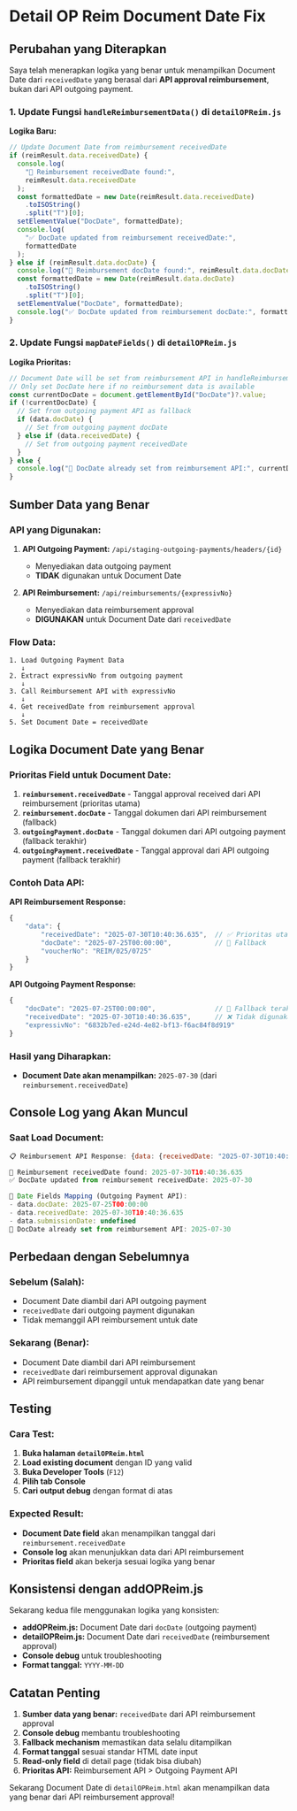 # Detail OP Reim Document Date Fix

## **Perubahan yang Diterapkan**

Saya telah menerapkan logika yang benar untuk menampilkan Document Date dari `receivedDate` yang berasal dari **API approval reimbursement**, bukan dari API outgoing payment.

### **1. Update Fungsi `handleReimbursementData()` di `detailOPReim.js`**

**Logika Baru:**

```javascript
// Update Document Date from reimbursement receivedDate
if (reimResult.data.receivedDate) {
  console.log(
    "📅 Reimbursement receivedDate found:",
    reimResult.data.receivedDate
  );
  const formattedDate = new Date(reimResult.data.receivedDate)
    .toISOString()
    .split("T")[0];
  setElementValue("DocDate", formattedDate);
  console.log(
    "✅ DocDate updated from reimbursement receivedDate:",
    formattedDate
  );
} else if (reimResult.data.docDate) {
  console.log("📅 Reimbursement docDate found:", reimResult.data.docDate);
  const formattedDate = new Date(reimResult.data.docDate)
    .toISOString()
    .split("T")[0];
  setElementValue("DocDate", formattedDate);
  console.log("✅ DocDate updated from reimbursement docDate:", formattedDate);
}
```

### **2. Update Fungsi `mapDateFields()` di `detailOPReim.js`**

**Logika Prioritas:**

```javascript
// Document Date will be set from reimbursement API in handleReimbursementData()
// Only set DocDate here if no reimbursement data is available
const currentDocDate = document.getElementById("DocDate")?.value;
if (!currentDocDate) {
  // Set from outgoing payment API as fallback
  if (data.docDate) {
    // Set from outgoing payment docDate
  } else if (data.receivedDate) {
    // Set from outgoing payment receivedDate
  }
} else {
  console.log("📅 DocDate already set from reimbursement API:", currentDocDate);
}
```

## **Sumber Data yang Benar**

### **API yang Digunakan:**

1. **API Outgoing Payment:** `/api/staging-outgoing-payments/headers/{id}`

   - Menyediakan data outgoing payment
   - **TIDAK** digunakan untuk Document Date

2. **API Reimbursement:** `/api/reimbursements/{expressivNo}`
   - Menyediakan data reimbursement approval
   - **DIGUNAKAN** untuk Document Date dari `receivedDate`

### **Flow Data:**

```
1. Load Outgoing Payment Data
   ↓
2. Extract expressivNo from outgoing payment
   ↓
3. Call Reimbursement API with expressivNo
   ↓
4. Get receivedDate from reimbursement approval
   ↓
5. Set Document Date = receivedDate
```

## **Logika Document Date yang Benar**

### **Prioritas Field untuk Document Date:**

1. **`reimbursement.receivedDate`** - Tanggal approval received dari API reimbursement (prioritas utama)
2. **`reimbursement.docDate`** - Tanggal dokumen dari API reimbursement (fallback)
3. **`outgoingPayment.docDate`** - Tanggal dokumen dari API outgoing payment (fallback terakhir)
4. **`outgoingPayment.receivedDate`** - Tanggal approval dari API outgoing payment (fallback terakhir)

### **Contoh Data API:**

**API Reimbursement Response:**

```javascript
{
    "data": {
        "receivedDate": "2025-07-30T10:40:36.635",  // ✅ Prioritas utama
        "docDate": "2025-07-25T00:00:00",           // 🔄 Fallback
        "voucherNo": "REIM/025/0725"
    }
}
```

**API Outgoing Payment Response:**

```javascript
{
    "docDate": "2025-07-25T00:00:00",               // 🔄 Fallback terakhir
    "receivedDate": "2025-07-30T10:40:36.635",      // ❌ Tidak digunakan
    "expressivNo": "6832b7ed-e24d-4e82-bf13-f6ac84f8d919"
}
```

### **Hasil yang Diharapkan:**

- **Document Date akan menampilkan:** `2025-07-30` (dari `reimbursement.receivedDate`)

## **Console Log yang Akan Muncul**

### **Saat Load Document:**

```javascript
📋 Reimbursement API Response: {data: {receivedDate: "2025-07-30T10:40:36.635", ...}}

📅 Reimbursement receivedDate found: 2025-07-30T10:40:36.635
✅ DocDate updated from reimbursement receivedDate: 2025-07-30

📅 Date Fields Mapping (Outgoing Payment API):
- data.docDate: 2025-07-25T00:00:00
- data.receivedDate: 2025-07-30T10:40:36.635
- data.submissionDate: undefined
📅 DocDate already set from reimbursement API: 2025-07-30
```

## **Perbedaan dengan Sebelumnya**

### **Sebelum (Salah):**

- Document Date diambil dari API outgoing payment
- `receivedDate` dari outgoing payment digunakan
- Tidak memanggil API reimbursement untuk date

### **Sekarang (Benar):**

- Document Date diambil dari API reimbursement
- `receivedDate` dari reimbursement approval digunakan
- API reimbursement dipanggil untuk mendapatkan date yang benar

## **Testing**

### **Cara Test:**

1. **Buka halaman `detailOPReim.html`**
2. **Load existing document** dengan ID yang valid
3. **Buka Developer Tools** (`F12`)
4. **Pilih tab Console**
5. **Cari output debug** dengan format di atas

### **Expected Result:**

- **Document Date field** akan menampilkan tanggal dari `reimbursement.receivedDate`
- **Console log** akan menunjukkan data dari API reimbursement
- **Prioritas field** akan bekerja sesuai logika yang benar

## **Konsistensi dengan addOPReim.js**

Sekarang kedua file menggunakan logika yang konsisten:

- **addOPReim.js:** Document Date dari `docDate` (outgoing payment)
- **detailOPReim.js:** Document Date dari `receivedDate` (reimbursement approval)
- **Console debug** untuk troubleshooting
- **Format tanggal:** `YYYY-MM-DD`

## **Catatan Penting**

1. **Sumber data yang benar:** `receivedDate` dari API reimbursement approval
2. **Console debug** membantu troubleshooting
3. **Fallback mechanism** memastikan data selalu ditampilkan
4. **Format tanggal** sesuai standar HTML date input
5. **Read-only field** di detail page (tidak bisa diubah)
6. **Prioritas API:** Reimbursement API > Outgoing Payment API

Sekarang Document Date di `detailOPReim.html` akan menampilkan data yang benar dari API reimbursement approval!
